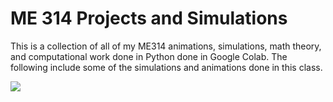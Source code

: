 # ME 314 Projects and Simulations 

This is a collection of all of my ME314 animations, simulations, math theory, and computational work done in Python done in Google Colab. The following include some of the simulations and animations done in this class. 

![](https://github.com/oscardepp/ME314/blob/main/videos/jackinbox.gif)
